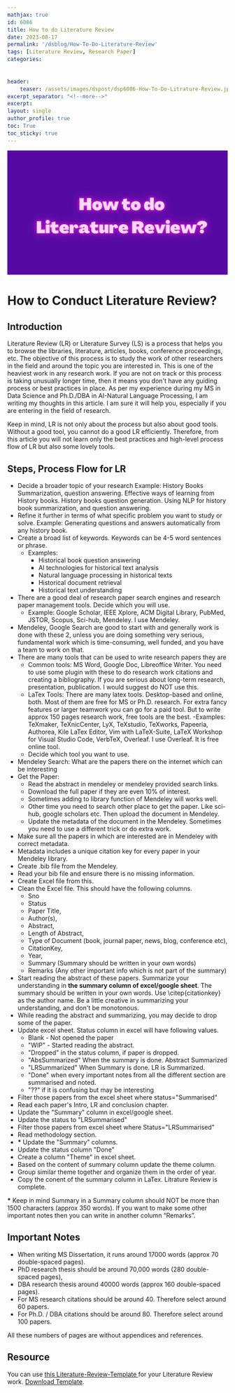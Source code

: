 ```yaml
---
mathjax: true
id: 6086
title: How to do Literature Review
date: 2023-08-17
permalink: '/dsblog/How-To-Do-Literature-Review'
tags: [Literature Review, Research Paper]
categories:


header:
    teaser: /assets/images/dspost/dsp6086-How-To-Do-Litrature-Review.jpg
excerpt_separator: "<!--more-->"  
excerpt:  
layout: single  
author_profile: true  
toc: True  
toc_sticky: true
---
```



![How to do Literature Review]( /assets/images/dspost/dsp6086-How-To-Do-Literature-Review.jpg)


# How to Conduct Literature Review?


## Introduction
Literature Review (LR) or Literature Survey (LS) is a process that helps you to browse the libraries, literature, articles, books, conference proceedings, etc. The objective of this process is to study the work of other researchers in the field and around the topic you are interested in. This is one of the heaviest work in any research work. If you are not on track or this process is taking unusually longer time, then it means you don't have any guiding process or best practices in place. As per my experience during my MS in Data Science and Ph.D./DBA in AI-Natural Language Processing, I am writing my thoughts in this article. I am sure it will help you, especially if you are entering in the field of research.


Keep in mind, LR is not only about the process but also about good tools. Without a good tool, you cannot do a good LR efficiently. Therefore, from this article you will not learn only the best practices and high-level process flow of LR but also some lovely tools.


## Steps, Process Flow for LR


- Decide a broader topic of your research
    Example: History Books Summarization, question answering. Effective ways of learning from History books. History books question generation. Using NLP for history book summarization, and question answering.
- Refine it further in terms of what specific problem you want to study or solve.
    Example: Generating questions and answers automatically from any history book.
- Create a broad list of keywords. Keywords can be 4-5 word sentences or phrase.
    - Examples:
        - Historical book question answering  
        - AI technologies for historical text analysis  
        - Natural language processing in historical texts  
        - Historical document retrieval  
        - Historical text understanding  
- There are a good deal of research paper search engines and research paper management tools. Decide which you will use.
    - Example: Google Scholar, IEEE Xplore, ACM Digital Library, PubMed, JSTOR, Scopus, Sci-hub, Mendeley. I use Mendeley.
 - Mendeley, Google Search are good to start with and generally work is done with these 2, unless you are doing something very serious, fundamental work which is time-consuming, well funded, and you have a team to work on that.
- There are many tools that can be used to write research papers they are
    - Common tools: MS Word, Google Doc, Libreoffice Writer. You need to use some plugin with these to do research work citations and creating a bibliography. If you are serious about long-term research, presentation, publication. I would suggest do NOT use this.
    - LaTex Tools: There are many latex tools. Desktop-based and online, both. Most of them are free for MS or Ph.D. research. For extra fancy features or larger teamwork you can go for a paid tool. But to write approx 150 pages research work, free tools are the best.
        -Examples: TeXmaker, TeXnicCenter, LyX, TeXstudio, TeXworks, Papeeria, Authorea, Kile LaTex Editor, Vim with LaTeX-Suite, LaTeX Workshop for Visual Studio Code, VerbTeX, Overleaf. I use Overleaf. It is free online tool.
    - Decide which tool you want to use.
- Mendeley Search: What are the papers there on the internet which can be interesting
- Get the Paper:
    - Read the abstract in mendeley or mendeley provided search links.
    - Download the full paper if they are even 10% of interest.
    - Sometimes adding to library function of Mendeley will works well.
    - Other time you need to search other place to get the paper. Like sci-hub, google scholars etc. Then upload the document in Mendeley.
    - Update the metadata of the document in the Mendeley. Sometimes you need to use a different trick or do extra work.
- Make sure all the papers in which are interested are in Mendeley with correct metadata.
- Metadata includes a unique citation key for every paper in your Mendeley library.
- Create .bib file from the Mendeley.
- Read your bib file and ensure there is no missing information.
- Create Excel file from this.
- Clean the Excel file. This should have the following columns.
    - Sno
    - Status
    - Paper Title,
    - Author(s),
    - Abstract,
    - Length of Abstract,
    - Type of Document (book, journal paper, news, blog, conference etc),
    - CitationKey,
    - Year,
    - Summary (Summary should be written in your own words)
    - Remarks (Any other important info which is not part of the summary)
- Start reading the abstract of these papers. Summarize your understanding in **the summary column of excel/google sheet**. The summary should be written in your own words. Use \citep{citationkey} as the author name. Be a little creative in summarizing your understanding, and don't be monotonous.
- While reading the abstract and summarizing, you may decide to drop some of the paper.
- Update excel sheet. Status column in excel will have following values.
    - Blank - Not opened the paper
    - "WIP" - Started reading the abstract.
    - "Dropped" in the status column, if paper is dropped.
    - "AbsSummarized" When the summary is done. Abstract Summarized
    - "LRSummarized" When Summary is done. LR is Summarized.
    - "Done" when every important notes from all the different section are summarised and noted.
    - "??" if it is confusing but may be interesting
- Filter those papers from the excel sheet where status="Summarised"
- Read each paper's Intro, LR and conclusion chapter.
- Update the "Summary" column in excel/google sheet.
- Update the status to "LRSummarised"
- Filter those papers from excel sheet where Status="LRSummarised"
- Read methodology section.
- __*__ Update the "Summary" columns.
- Update the status column "Done"
- Create a column "Theme" in excel sheet.
- Based on the content of summary column update the theme column.
- Group similar theme together and organize them in the order of year.
- Copy the conent of the summary column in LaTex. Litrature Review is complete.    



__*__ Keep in mind Summary in a Summary column should NOT be more than 1500 characters (approx 350 words). If you want to make some other important notes then you can write in another column “Remarks”.


## Important Notes
- When writing MS Dissertation, it runs around 17000 words (approx 70 double-spaced pages).
- PhD research thesis should be around 70,000 words (280 double-spaced pages),
- DBA research thesis around 40000 words (approx 160 double-spaced pages).
- For MS research citations should be around 40. Therefore select around 60 papers.
- For Ph.D. / DBA citations should be around 80. Therefore select around 100 papers.

All these numbers of pages are without appendices and references.


## Resource
You can use [this Literature-Review-Template ](https://docs.google.com/spreadsheets/d/1aAHzei8OYRS4rCaW44j9g8ewEeIGXrkAI6HQ4oiCw8o/edit?usp=sharing) for your Literature Review work. [Download Template](/assets/docs/Literature-Review-Template.xlsx).

